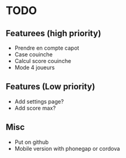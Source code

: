 # TODO

## Featurees (high priority)

- Prendre en compte capot
- Case couinche
- Calcul score couinche
- Mode 4 joueurs

## Features (Low priority)

- Add settings page?
- Add score max?

## Misc

- Put on github
- Mobile version with phonegap or cordova

